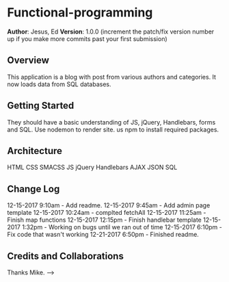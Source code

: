 # Functional-programming

**Author**: Jesus, Ed
**Version**: 1.0.0 (increment the patch/fix version number up if you make more commits past your first submission)

## Overview
This application is a blog with post from various authors and categories. It now loads data from SQL databases.

## Getting Started
They should have a basic understanding of JS, jQuery, Handlebars, forms and SQL. Use nodemon to render site. us npm to install required packages.

## Architecture
HTML
CSS
SMACSS
JS
jQuery
Handlebars
AJAX
JSON
SQL

## Change Log

12-15-2017 9:10am - Add readme.
12-15-2017 9:45am - Add admin page template
12-15-2017 10:24am - complted fetchAll
12-15-2017 11:25am - Finish map functions
12-15-2017 12:15pm - Finish handlebar template
12-15-2017 1:32pm - Working on bugs until we ran out of time
12-15-2017 6:10pm - Fix code that wasn't working
12-21-2017 6:50pm - Finished readme.

## Credits and Collaborations
Thanks Mike.
-->
```